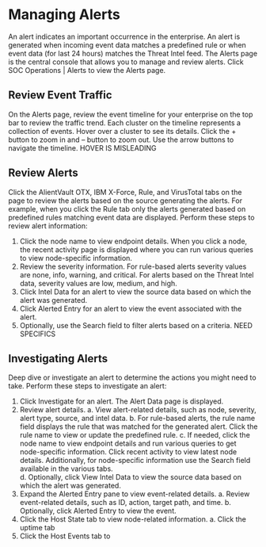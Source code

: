 Managing Alerts
=================================== 
An alert indicates an important occurrence in the enterprise. An alert is generated when incoming event data matches a predefined rule or when event data (for last 24 hours) matches the Threat Intel feed. 
The Alerts page is the central console that allows you to manage and review alerts.  Click SOC Operations | Alerts to view the Alerts page.

Review Event Traffic
--------------------
On the Alerts page, review the event timeline for your enterprise on the top bar to review the traffic trend. Each cluster on the timeline represents a collection of events. Hover over a cluster to see its details. Click the + button to zoom in and – button to zoom out. Use the arrow buttons to navigate the timeline. HOVER IS MISLEADING

Review Alerts 
--------------------
Click the AlientVault OTX, IBM X-Force, Rule, and VirusTotal tabs on the page to review the alerts based on the source generating the alerts. For example, when you click the Rule tab only the alerts generated based on predefined rules matching event data are displayed. 
Perform these steps to review alert information:
1.	Click the node name to view endpoint details. 
    When you click a node, the recent activity page is displayed where you can run various queries to view node-specific information. 
2.	Review the severity information.
    For rule-based alerts severity values are none, info, warning, and critical. For alerts based on the Threat Intel data, severity values are low, medium, and high. 
3.	Click Intel Data for an alert to view the source data based on which the alert was generated. 
4.	Click Alerted Entry for an alert to view the event associated with the alert.
5.	Optionally, use the Search field to filter alerts based on a criteria. NEED SPECIFICS

Investigating Alerts
--------------------
Deep dive or investigate an alert to determine the actions you might need to take. 
Perform these steps to investigate an alert:
1.	Click Investigate for an alert. 
    The Alert Data page is displayed. 
2.	Review alert details.
       a.	View alert-related details, such as node, severity, alert type, source, and intel data.
    b.	For rule-based alerts, the rule name field displays the rule that was matched for the generated alert. Click the rule name to view or update the predefined rule. 
    c.	If needed, click the node name to view endpoint details and run various queries to get node-specific information. Click recent activity to view latest node details.  Additionally, for node-specific information use the Search field available in the various tabs.   
    d.	Optionally, click View Intel Data to view the source data based on which the alert was generated. 
3.	Expand the Alerted Entry pane to view event-related details.
    a.	Review event-related details, such as ID, action, target path, and time. 
    b.	Optionally, click Alerted Entry to view the event. 
4.	Click the Host State tab to view node-related information. 
    a.	Click the uptime tab  
5.	Click the Host Events tab to 
